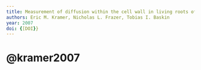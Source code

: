 ```yaml
---
title: Measurement of diffusion within the cell wall in living roots of Arabidopsis thaliana
authors: Eric M. Kramer, Nicholas L. Frazer, Tobias I. Baskin
year: 2007
doi: {[DOI}}
---
```

# @kramer2007


